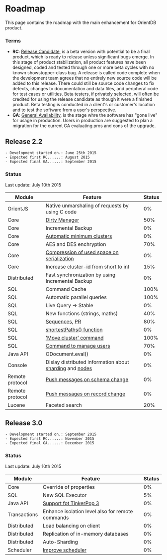 # Roadmap

This page contains the roadmap with the main enhancement for OrientDB product. 

### Terms
- **RC**: [Release Candidate](https://en.wikipedia.org/wiki/Software_release_life_cycle#Release_candidate), is a beta version with potential to be a final product, which is ready to release unless significant bugs emerge. In this stage of product stabilization, all product features have been designed, coded and tested through one or more beta cycles with no known showstopper-class bug. A release is called code complete when the development team agrees that no entirely new source code will be added to this release. There could still be source code changes to fix defects, changes to documentation and data files, and peripheral code for test cases or utilities. Beta testers, if privately selected, will often be credited for using the release candidate as though it were a finished product. Beta testing is conducted in a client's or customer's location and to test the software from a user's perspective.
- **GA**: [General Availability](https://en.wikipedia.org/wiki/Software_release_life_cycle#General_availability_.28GA.29), is the stage whre the software has "gone live" for usage in production. Users in production are suggested to plan a migration for the current GA evaluating pros and cons of the upgrade.

## Release 2.2
```
- Development started on.: June 25th 2015
- Expected first RC......: August 2015
- Expected final GA......: September 2015
```

### Status
Last update: July 10th 2015

| Module | Feature | Status                     |
|--------|---------|----------------------------|
| OrientJS| Native unmarshaling of requests by using C code| 0% |
| Core| [Dirty Manager](https://github.com/orientechnologies/orientdb/issues/2620)| 50% |
| Core | Incremental Backup | 0% |
| Core| [Automatic minimum clusters](https://github.com/orientechnologies/orientdb/issues/4518) | 0% |
| Core | AES and DES enchryption | 70% |
| Core | [Compression of used space on serialization](https://github.com/orientechnologies/orientdb/issues/3742)| 0% |
| Core | [Increase cluster-id from short to int](https://github.com/orientechnologies/orientdb/issues/1930) | 15% |
| Distributed | Fast synchronization by using Incremental Backup | 0% |
| SQL | Command Cache | 100% |
| SQL | Automatic parallel queries | 100% |
| SQL | Live Query -> Stable | 0% |
| SQL | New functions (strings, maths) | 40% |
| SQL | [Sequences](https://github.com/orientechnologies/orientdb/issues/367), [PR](https://github.com/orientechnologies/orientdb/pull/3744) | 80% |
| SQL | [shortestPaths() function](https://github.com/orientechnologies/orientdb/issues/4474) | 0% |
| SQL | ['Move cluster' command](https://github.com/orientechnologies/orientdb/issues/4248) | 100% |
| SQL | [Command to manage users](https://github.com/orientechnologies/orientdb/pull/4000) | 70% |
| Java API | ODocument.eval()  | 0% |
| Console | Dislay distributed information about [sharding](https://github.com/orientechnologies/orientdb/issues/3968) and [nodes](https://github.com/orientechnologies/orientdb/issues/3967) | 0% |
| Remote protocol | [Push messages on schema change](https://github.com/orientechnologies/orientdb/issues/3496) |0% |
| Remote protocol | [Push messages on record change](https://github.com/orientechnologies/orientdb/issues/3496) |0% |
| Lucene | Faceted search | 20% |


## Release 3.0
```
- Development started on.: September 2015
- Expected first RC......: November 2015
- Expected final GA......: December 2015
```

### Status
Last update: July 10th 2015

| Module | Feature | Status                     |
|--------|---------|----------------------------|
| Core | Override of properties | 0% |
| SQL | New SQL Executor | 5% |
| Java API | [Support fot TinkerPop 3](https://github.com/orientechnologies/orientdb/issues/2441) | 0% |
| Transactions | Enhance isolation level also for remote commands| 0% |
| Distributed | Load balancing on client | 0% |
| Distributed | Replication of in-memory databases | 0% |
| Distributed | Auto-Sharding | 0% |
| Scheduler | [Improve scheduler](https://github.com/orientechnologies/orientdb/issues/2613) | 0% |
